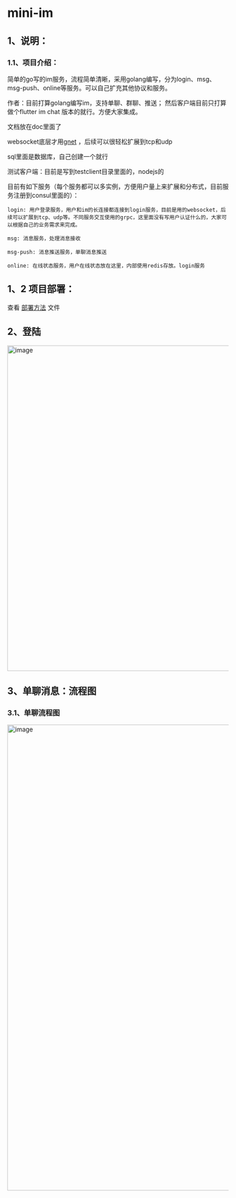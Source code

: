 # mini-im

## 1、说明：

### 1.1、项目介绍：
  简单的go写的im服务，流程简单清晰，采用golang编写，分为login、msg、msg-push、online等服务。可以自己扩充其他协议和服务。
    
  作者：目前打算golang编写im，支持单聊、群聊、推送； 然后客户端目前只打算做个flutter im chat 版本的就行。方便大家集成。

  文档放在doc里面了

  websocket底层才用[gnet](https://github.com/panjf2000/gnet) ，后续可以很轻松扩展到tcp和udp
  
  sql里面是数据库，自己创建一个就行

  测试客户端：目前是写到testclient目录里面的，nodejs的

  目前有如下服务（每个服务都可以多实例，方便用户量上来扩展和分布式，目前服务注册到consul里面的）：
    
    login: 用户登录服务，用户和im的长连接都连接到login服务，目前是用的websocket，后续可以扩展到tcp、udp等。不同服务交互使用的grpc，这里面没有写用户认证什么的，大家可以根据自己的业务需求来完成。
    
    msg: 消息服务，处理消息接收
        
    msg-push: 消息推送服务，单聊消息推送
        
    online: 在线状态服务，用户在线状态放在这里，内部使用redis存放。login服务

## 1、2 项目部署：
查看 [部署方法](doc/部署.md) 文件

## 2、登陆
<img width="740" alt="image" src="https://github.com/user-attachments/assets/bd8024fa-f838-43ac-b4be-ee0066ed5a5e">



## 3、单聊消息：流程图

### 3.1、单聊流程图
<img width="1059" alt="image" src="https://github.com/user-attachments/assets/779dc2eb-b814-4131-99c2-935e81601fbf">




